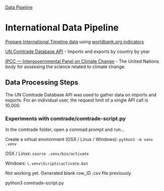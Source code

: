 [Data Pipeline](../)
# International Data Pipeline

[Prepare International Timeline data](../timelines/sqlite/) using [worldbank.org indicators](https://github.com/phiresky/world-development-indicators-sqlite/)

[UN Comtrade Database API](https://comtrade.un.org/data/dev/portal/) - Imports and exports by country by year

[IPCC — Intergovernmental Panel on Climate Change](https://www.ipcc.ch) - The United Nations body for assessing the science related to climate change.

## Data Processing Steps

The UN Comtrade Database API was used to gather data on imports and exports.
For an individual user, the request limit of a single API call is 10,000. 


### Experiments with comtrade/comtrade-script.py

In the comtrade folder, open a commad prompt and run...

Create a virtual environment (OSX / Linux / Windows):
`python3 -m venv .venv`

OSX / Linux:
`source .venv/bin/activate`

Windows:
`\.venv\Scripts\activate.bat`


Not working yet. Generated blank row_ID .csv file previously. 

python3 comtrade-script.py